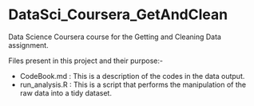DataSci_Coursera_GetAndClean
============================

Data Science Coursera course for the Getting and Cleaning Data assignment.

Files present in this project and their purpose:-
- CodeBook.md    : This is a description of the codes in the data output.
- run_analysis.R : This is a script that performs the manipulation of the raw data into a tidy dataset.

